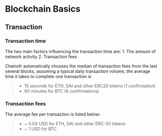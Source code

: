 # Blockchain Basics

## Transaction

### Transaction time

The two main factors influencing the transaction time are:
    1. The amount of network activity
    2. Transaction fees

Chainsfr automatically chooses the median of transaction fees from the last several blocks, assuming a typical daily transaction volume, the average time it takes to complete one transaction is

> * 15 seconds for ETH, DAI and other ERC20 tokens (1 confirmation)
> * 60 minutes for BTC (6 confirmations)

### Transaction fees

The average fee per transaction is listed below:

> * ~ 0.04 USD for ETH, DAI and other ERC-20 tokens
> * ~ 1 USD for BTC